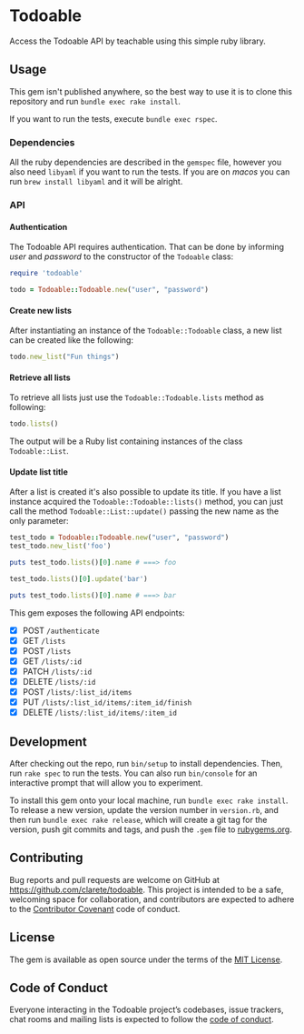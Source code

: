 # Todoable

Access the Todoable API by teachable using this simple ruby library.

## Usage

This gem isn't published anywhere, so the best way to use it is to
clone this repository and run `bundle exec rake install`.

If you want to run the tests, execute `bundle exec rspec`.

### Dependencies

All the ruby dependencies are described in the `gemspec` file, however
you also need `libyaml` if you want to run the tests. If you are on
*macos* you can run `brew install libyaml` and it will be alright.

### API

#### Authentication

The Todoable API requires authentication. That can be done by
informing *user* and *password* to the constructor of the `Todoable`
class:

```ruby
require 'todoable'

todo = Todoable::Todoable.new("user", "password")
```

#### Create new lists

After instantiating an instance of the `Todoable::Todoable` class, a
new list can be created like the following:

```ruby
todo.new_list("Fun things")
```

#### Retrieve all lists

To retrieve all lists just use the `Todoable::Todoable.lists` method
as following:

```ruby
todo.lists()
```

The output will be a Ruby list containing instances of the class
`Todoable::List`.

#### Update list title

After a list is created it's also possible to update its title. If you
have a list instance acquired the `Todoable::Todoable::lists()`
method, you can just call the method `Todoable::List::update()`
passing the new name as the only parameter:

```ruby
test_todo = Todoable::Todoable.new("user", "password")
test_todo.new_list('foo')

puts test_todo.lists()[0].name # ===> foo

test_todo.lists()[0].update('bar')

puts test_todo.lists()[0].name # ===> bar

```

This gem exposes the following API endpoints:

 * [X] POST   `/authenticate`
 * [X] GET    `/lists`
 * [X] POST   `/lists`
 * [X] GET    `/lists/:id`
 * [X] PATCH  `/lists/:id`
 * [X] DELETE `/lists/:id`
 * [X] POST   `/lists/:list_id/items`
 * [X] PUT    `/lists/:list_id/items/:item_id/finish`
 * [X] DELETE `/lists/:list_id/items/:item_id`

## Development

After checking out the repo, run `bin/setup` to install
dependencies. Then, run `rake spec` to run the tests. You can also run
`bin/console` for an interactive prompt that will allow you to
experiment.

To install this gem onto your local machine, run `bundle exec rake
install`. To release a new version, update the version number in
`version.rb`, and then run `bundle exec rake release`, which will
create a git tag for the version, push git commits and tags, and push
the `.gem` file to [rubygems.org](https://rubygems.org).

## Contributing

Bug reports and pull requests are welcome on GitHub at
https://github.com/clarete/todoable. This project is intended to be a
safe, welcoming space for collaboration, and contributors are expected
to adhere to the [Contributor
Covenant](http://contributor-covenant.org) code of conduct.

## License

The gem is available as open source under the terms of the [MIT
License](https://opensource.org/licenses/MIT).

## Code of Conduct

Everyone interacting in the Todoable project’s codebases, issue
trackers, chat rooms and mailing lists is expected to follow the [code
of conduct](https://github.com/clarete/todoable/blob/master/CODE_OF_CONDUCT.md).
